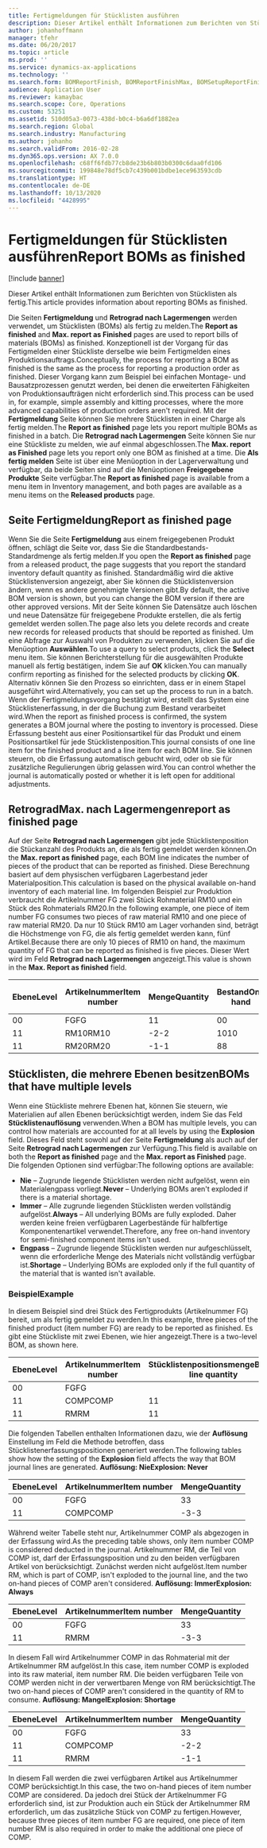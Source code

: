 ```yaml
---
title: Fertigmeldungen für Stücklisten ausführen
description: Dieser Artikel enthält Informationen zum Berichten von Stücklisten als fertig.
author: johanhoffmann
manager: tfehr
ms.date: 06/20/2017
ms.topic: article
ms.prod: ''
ms.service: dynamics-ax-applications
ms.technology: ''
ms.search.form: BOMReportFinish, BOMReportFinishMax, BOMSetupReportFinish
audience: Application User
ms.reviewer: kamaybac
ms.search.scope: Core, Operations
ms.custom: 53251
ms.assetid: 510d05a3-0073-438d-b0c4-b6a6df1882ea
ms.search.region: Global
ms.search.industry: Manufacturing
ms.author: johanho
ms.search.validFrom: 2016-02-28
ms.dyn365.ops.version: AX 7.0.0
ms.openlocfilehash: c68ff6fdb77cb8de23b6b803b0300c6daa0fd106
ms.sourcegitcommit: 199848e78df5cb7c439b001bdbe1ece963593cdb
ms.translationtype: HT
ms.contentlocale: de-DE
ms.lasthandoff: 10/13/2020
ms.locfileid: "4428995"
---
```

# <a name="report-boms-as-finished"></a><span data-ttu-id="d7892-103">Fertigmeldungen für Stücklisten ausführen</span><span class="sxs-lookup"><span data-stu-id="d7892-103">Report BOMs as finished</span></span>

[!include [banner](../includes/banner.md)]

<span data-ttu-id="d7892-104">Dieser Artikel enthält Informationen zum Berichten von Stücklisten als fertig.</span><span class="sxs-lookup"><span data-stu-id="d7892-104">This article provides information about reporting BOMs as finished.</span></span>

<span data-ttu-id="d7892-105">Die Seiten **Fertigmeldung** und **Retrograd nach Lagermengen** werden verwendet, um Stücklisten (BOMs) als fertig zu melden.</span><span class="sxs-lookup"><span data-stu-id="d7892-105">The **Report as finished** and **Max. report as Finished** pages are used to report bills of materials (BOMs) as finished.</span></span> <span data-ttu-id="d7892-106">Konzeptionell ist der Vorgang für das Fertigmelden einer Stückliste derselbe wie beim Fertigmelden eines Produktionsauftrags.</span><span class="sxs-lookup"><span data-stu-id="d7892-106">Conceptually, the process for reporting a BOM as finished is the same as the process for reporting a production order as finished.</span></span> <span data-ttu-id="d7892-107">Dieser Vorgang kann zum Beispiel bei einfachen Montage- und Bausatzprozessen genutzt werden, bei denen die erweiterten Fähigkeiten von Produktionsaufträgen nicht erforderlich sind.</span><span class="sxs-lookup"><span data-stu-id="d7892-107">This process can be used in, for example, simple assembly and kitting processes, where the more advanced capabilities of production orders aren't required.</span></span> <span data-ttu-id="d7892-108">Mit der **Fertigmeldung** Seite können Sie mehrere Stücklisten in einer Charge als fertig melden.</span><span class="sxs-lookup"><span data-stu-id="d7892-108">The **Report as finished** page lets you report multiple BOMs as finished in a batch.</span></span> <span data-ttu-id="d7892-109">Die **Retrograd nach Lagermengen** Seite können Sie nur eine Stückliste zu melden, wie auf einmal abgeschlossen.</span><span class="sxs-lookup"><span data-stu-id="d7892-109">The **Max. report as Finished** page lets you report only one BOM as finished at a time.</span></span> <span data-ttu-id="d7892-110">Die **Als fertig melden** Seite ist über eine Menüoption in der Lagerverwaltung und verfügbar, da beide Seiten sind auf die Menüoptionen **Freigegebene Produkte** Seite verfügbar.</span><span class="sxs-lookup"><span data-stu-id="d7892-110">The **Report as finished** page is available from a menu item in Inventory management, and both pages are available as a menu items on the **Released products** page.</span></span>

## <a name="report-as-finished-page"></a><span data-ttu-id="d7892-111">Seite Fertigmeldung</span><span class="sxs-lookup"><span data-stu-id="d7892-111">Report as finished page</span></span>
<span data-ttu-id="d7892-112">Wenn Sie die Seite **Fertigmeldung** aus einem freigegebenen Produkt öffnen, schlägt die Seite vor, dass Sie die Standardbestands-Standardmenge als fertig melden.</span><span class="sxs-lookup"><span data-stu-id="d7892-112">If you open the **Report as finished** page from a released product, the page suggests that you report the standard inventory default quantity as finished.</span></span> <span data-ttu-id="d7892-113">Standardmäßig wird die aktive Stücklistenversion angezeigt, aber Sie können die Stücklistenversion ändern, wenn es andere genehmigte Versionen gibt.</span><span class="sxs-lookup"><span data-stu-id="d7892-113">By default, the active BOM version is shown, but you can change the BOM version if there are other approved versions.</span></span> <span data-ttu-id="d7892-114">Mit der Seite können Sie Datensätze auch löschen und neue Datensätze für freigegebene Produkte erstellen, die als fertig gemeldet werden sollen.</span><span class="sxs-lookup"><span data-stu-id="d7892-114">The page also lets you delete records and create new records for released products that should be reported as finished.</span></span> <span data-ttu-id="d7892-115">Um eine Abfrage zur Auswahl von Produkten zu verwenden, klicken Sie auf die Menüoption **Auswählen**.</span><span class="sxs-lookup"><span data-stu-id="d7892-115">To use a query to select products, click the **Select** menu item.</span></span> <span data-ttu-id="d7892-116">Sie können Berichterstellung für die ausgewählten Produkte manuell als fertig bestätigen, indem Sie auf **OK** klicken.</span><span class="sxs-lookup"><span data-stu-id="d7892-116">You can manually confirm reporting as finished for the selected products by clicking **OK**.</span></span> <span data-ttu-id="d7892-117">Alternativ können Sie den Prozess so einrichten, dass er in einem Stapel ausgeführt wird.</span><span class="sxs-lookup"><span data-stu-id="d7892-117">Alternatively, you can set up the process to run in a batch.</span></span> <span data-ttu-id="d7892-118">Wenn der Fertigmeldungsvorgang bestätigt wird, erstellt das System eine Stücklistenerfassung, in der die Buchung zum Bestand verarbeitet wird.</span><span class="sxs-lookup"><span data-stu-id="d7892-118">When the report as finished process is confirmed, the system generates a BOM journal where the posting to inventory is processed.</span></span> <span data-ttu-id="d7892-119">Diese Erfassung besteht aus einer Positionsartikel für das Produkt und einem Positionsartikel für jede Stücklistenposition.</span><span class="sxs-lookup"><span data-stu-id="d7892-119">This journal consists of one line item for the finished product and a line item for each BOM line.</span></span> <span data-ttu-id="d7892-120">Sie können steuern, ob die Erfassung automatisch gebucht wird, oder ob sie für zusätzliche Regulierungen übrig gelassen wird.</span><span class="sxs-lookup"><span data-stu-id="d7892-120">You can control whether the journal is automatically posted or whether it is left open for additional adjustments.</span></span>

## <a name="max-report-as-finished-page"></a><span data-ttu-id="d7892-121">Retrograd</span><span class="sxs-lookup"><span data-stu-id="d7892-121">Max.</span></span> <span data-ttu-id="d7892-122">nach Lagermengen</span><span class="sxs-lookup"><span data-stu-id="d7892-122">report as finished page</span></span>
<span data-ttu-id="d7892-123">Auf der Seite **Retrograd nach Lagermengen** gibt jede Stücklistenposition die Stückanzahl des Produkts an, die als fertig gemeldet werden können.</span><span class="sxs-lookup"><span data-stu-id="d7892-123">On the **Max. report as finished** page, each BOM line indicates the number of pieces of the product that can be reported as finished.</span></span> <span data-ttu-id="d7892-124">Diese Berechnung basiert auf dem physischen verfügbaren Lagerbestand jeder Materialposition.</span><span class="sxs-lookup"><span data-stu-id="d7892-124">This calculation is based on the physical available on-hand inventory of each material line.</span></span> <span data-ttu-id="d7892-125">Im folgenden Beispiel zur Produktion verbraucht die Artikelnummer FG zwei Stück Rohmaterial RM10 und ein Stück des Rohmaterials RM20.</span><span class="sxs-lookup"><span data-stu-id="d7892-125">In the following example, one piece of item number FG consumes two pieces of raw material RM10 and one piece of raw material RM20.</span></span> <span data-ttu-id="d7892-126">Da nur 10 Stück RM10 am Lager vorhanden sind, beträgt die Höchstmenge von FG, die als fertig gemeldet werden kann, fünf Artikel.</span><span class="sxs-lookup"><span data-stu-id="d7892-126">Because there are only 10 pieces of RM10 on hand, the maximum quantity of FG that can be reported as finished is five pieces.</span></span> <span data-ttu-id="d7892-127">Dieser Wert wird im Feld **Retrograd nach Lagermengen** angezeigt.</span><span class="sxs-lookup"><span data-stu-id="d7892-127">This value is shown in the **Max. Report as finished** field.</span></span>

| <span data-ttu-id="d7892-128">Ebene</span><span class="sxs-lookup"><span data-stu-id="d7892-128">Level</span></span> | <span data-ttu-id="d7892-129">Artikelnummer</span><span class="sxs-lookup"><span data-stu-id="d7892-129">Item number</span></span> | <span data-ttu-id="d7892-130">Menge</span><span class="sxs-lookup"><span data-stu-id="d7892-130">Quantity</span></span> | <span data-ttu-id="d7892-131">Bestand</span><span class="sxs-lookup"><span data-stu-id="d7892-131">On-hand</span></span> | <span data-ttu-id="d7892-132">Retrograd</span><span class="sxs-lookup"><span data-stu-id="d7892-132">Max.</span></span> <span data-ttu-id="d7892-133">Fertigmeldung</span><span class="sxs-lookup"><span data-stu-id="d7892-133">Report as finished</span></span> |
|-------|-------------|----------|---------|-------------------------|
| <span data-ttu-id="d7892-134">0</span><span class="sxs-lookup"><span data-stu-id="d7892-134">0</span></span>     | <span data-ttu-id="d7892-135">FG</span><span class="sxs-lookup"><span data-stu-id="d7892-135">FG</span></span>          |  <span data-ttu-id="d7892-136">1</span><span class="sxs-lookup"><span data-stu-id="d7892-136">1</span></span>       | <span data-ttu-id="d7892-137">0</span><span class="sxs-lookup"><span data-stu-id="d7892-137">0</span></span>       | <span data-ttu-id="d7892-138">5</span><span class="sxs-lookup"><span data-stu-id="d7892-138">5</span></span>                       |
| <span data-ttu-id="d7892-139">1</span><span class="sxs-lookup"><span data-stu-id="d7892-139">1</span></span>     | <span data-ttu-id="d7892-140">RM10</span><span class="sxs-lookup"><span data-stu-id="d7892-140">RM10</span></span>        | <span data-ttu-id="d7892-141">-2</span><span class="sxs-lookup"><span data-stu-id="d7892-141">-2</span></span>       | <span data-ttu-id="d7892-142">10</span><span class="sxs-lookup"><span data-stu-id="d7892-142">10</span></span>      | <span data-ttu-id="d7892-143">5</span><span class="sxs-lookup"><span data-stu-id="d7892-143">5</span></span>                       |
| <span data-ttu-id="d7892-144">1</span><span class="sxs-lookup"><span data-stu-id="d7892-144">1</span></span>     | <span data-ttu-id="d7892-145">RM20</span><span class="sxs-lookup"><span data-stu-id="d7892-145">RM20</span></span>        | <span data-ttu-id="d7892-146">-1</span><span class="sxs-lookup"><span data-stu-id="d7892-146">-1</span></span>       |  <span data-ttu-id="d7892-147">8</span><span class="sxs-lookup"><span data-stu-id="d7892-147">8</span></span>      | <span data-ttu-id="d7892-148">8</span><span class="sxs-lookup"><span data-stu-id="d7892-148">8</span></span>                       |

## <a name="boms-that-have-multiple-levels"></a><span data-ttu-id="d7892-149">Stücklisten, die mehrere Ebenen besitzen</span><span class="sxs-lookup"><span data-stu-id="d7892-149">BOMs that have multiple levels</span></span>
<span data-ttu-id="d7892-150">Wenn eine Stückliste mehrere Ebenen hat, können Sie steuern, wie Materialien auf allen Ebenen berücksichtigt werden, indem Sie das Feld **Stücklistenauflösung** verwenden.</span><span class="sxs-lookup"><span data-stu-id="d7892-150">When a BOM has multiple levels, you can control how materials are accounted for at all levels by using the **Explosion** field.</span></span> <span data-ttu-id="d7892-151">Dieses Feld steht sowohl auf der Seite **Fertigmeldung** als auch auf der Seite **Retrograd nach Lagermengen** zur Verfügung.</span><span class="sxs-lookup"><span data-stu-id="d7892-151">This field is available on both the **Report as finished** page and the **Max. report as Finished** page.</span></span> <span data-ttu-id="d7892-152">Die folgenden Optionen sind verfügbar:</span><span class="sxs-lookup"><span data-stu-id="d7892-152">The following options are available:</span></span>

-   <span data-ttu-id="d7892-153">**Nie** – Zugrunde liegende Stücklisten werden nicht aufgelöst, wenn ein Materialengpass vorliegt.</span><span class="sxs-lookup"><span data-stu-id="d7892-153">**Never** – Underlying BOMs aren't exploded if there is a material shortage.</span></span>
-   <span data-ttu-id="d7892-154">**Immer** – Alle zugrunde liegenden Stücklisten werden vollständig aufgelöst.</span><span class="sxs-lookup"><span data-stu-id="d7892-154">**Always** – All underlying BOMs are fully exploded.</span></span> <span data-ttu-id="d7892-155">Daher werden keine freien verfügbaren Lagerbestände für halbfertige Komponentenartikel verwendet.</span><span class="sxs-lookup"><span data-stu-id="d7892-155">Therefore, any free on-hand inventory for semi-finished component items isn't used.</span></span>
-   <span data-ttu-id="d7892-156">**Engpass** – Zugrunde liegende Stücklisten werden nur aufgeschlüsselt, wenn die erforderliche Menge des Materials nicht vollständig verfügbar ist.</span><span class="sxs-lookup"><span data-stu-id="d7892-156">**Shortage** – Underlying BOMs are exploded only if the full quantity of the material that is wanted isn't available.</span></span>

### <a name="example"></a><span data-ttu-id="d7892-157">Beispiel</span><span class="sxs-lookup"><span data-stu-id="d7892-157">Example</span></span>

<span data-ttu-id="d7892-158">In diesem Beispiel sind drei Stück des Fertigprodukts (Artikelnummer FG) bereit, um als fertig gemeldet zu werden.</span><span class="sxs-lookup"><span data-stu-id="d7892-158">In this example, three pieces of the finished product (item number FG) are ready to be reported as finished.</span></span> <span data-ttu-id="d7892-159">Es gibt eine Stückliste mit zwei Ebenen, wie hier angezeigt.</span><span class="sxs-lookup"><span data-stu-id="d7892-159">There is a two-level BOM, as shown here.</span></span>

| <span data-ttu-id="d7892-160">Ebene</span><span class="sxs-lookup"><span data-stu-id="d7892-160">Level</span></span> | <span data-ttu-id="d7892-161">Artikelnummer</span><span class="sxs-lookup"><span data-stu-id="d7892-161">Item number</span></span> | <span data-ttu-id="d7892-162">Stücklistenpositionsmenge</span><span class="sxs-lookup"><span data-stu-id="d7892-162">BOM-line quantity</span></span> | <span data-ttu-id="d7892-163">Bestand</span><span class="sxs-lookup"><span data-stu-id="d7892-163">On-hand</span></span> |
|-------|-------------|-------------------|---------|
| <span data-ttu-id="d7892-164">0</span><span class="sxs-lookup"><span data-stu-id="d7892-164">0</span></span>     | <span data-ttu-id="d7892-165">FG</span><span class="sxs-lookup"><span data-stu-id="d7892-165">FG</span></span>          |                   |         |
| <span data-ttu-id="d7892-166">1</span><span class="sxs-lookup"><span data-stu-id="d7892-166">1</span></span>     | <span data-ttu-id="d7892-167">COMP</span><span class="sxs-lookup"><span data-stu-id="d7892-167">COMP</span></span>        | <span data-ttu-id="d7892-168">1</span><span class="sxs-lookup"><span data-stu-id="d7892-168">1</span></span>                 | <span data-ttu-id="d7892-169">2</span><span class="sxs-lookup"><span data-stu-id="d7892-169">2</span></span>       |
| <span data-ttu-id="d7892-170">1</span><span class="sxs-lookup"><span data-stu-id="d7892-170">1</span></span>     | <span data-ttu-id="d7892-171">RM</span><span class="sxs-lookup"><span data-stu-id="d7892-171">RM</span></span>          | <span data-ttu-id="d7892-172">1</span><span class="sxs-lookup"><span data-stu-id="d7892-172">1</span></span>                 |         |

<span data-ttu-id="d7892-173">Die folgenden Tabellen enthalten Informationen dazu, wie der **Auflösung** Einstellung im Feld die Methode betroffen, dass Stücklistenerfassungspositionen generiert werden.</span><span class="sxs-lookup"><span data-stu-id="d7892-173">The following tables show how the setting of the **Explosion** field affects the way that BOM journal lines are generated.</span></span> <span data-ttu-id="d7892-174">**Auflösung: Nie**</span><span class="sxs-lookup"><span data-stu-id="d7892-174">**Explosion: Never**</span></span>

| <span data-ttu-id="d7892-175">Ebene</span><span class="sxs-lookup"><span data-stu-id="d7892-175">Level</span></span> | <span data-ttu-id="d7892-176">Artikelnummer</span><span class="sxs-lookup"><span data-stu-id="d7892-176">Item number</span></span> | <span data-ttu-id="d7892-177">Menge</span><span class="sxs-lookup"><span data-stu-id="d7892-177">Quantity</span></span> |
|-------|-------------|----------|
| <span data-ttu-id="d7892-178">0</span><span class="sxs-lookup"><span data-stu-id="d7892-178">0</span></span>     | <span data-ttu-id="d7892-179">FG</span><span class="sxs-lookup"><span data-stu-id="d7892-179">FG</span></span>          | <span data-ttu-id="d7892-180">3</span><span class="sxs-lookup"><span data-stu-id="d7892-180">3</span></span>        |
| <span data-ttu-id="d7892-181">1</span><span class="sxs-lookup"><span data-stu-id="d7892-181">1</span></span>     | <span data-ttu-id="d7892-182">COMP</span><span class="sxs-lookup"><span data-stu-id="d7892-182">COMP</span></span>        | <span data-ttu-id="d7892-183">-3</span><span class="sxs-lookup"><span data-stu-id="d7892-183">-3</span></span>       |

<span data-ttu-id="d7892-184">Während weiter Tabelle steht nur, Artikelnummer COMP als abgezogen in der Erfassung wird.</span><span class="sxs-lookup"><span data-stu-id="d7892-184">As the preceding table shows, only item number COMP is considered deducted in the journal.</span></span> <span data-ttu-id="d7892-185">Artikelnummer RM, die Teil von COMP ist, darf der Erfassungsposition und zu den beiden verfügbaren Artikel von berücksichtigt. Zunächst werden nicht aufgelöst.</span><span class="sxs-lookup"><span data-stu-id="d7892-185">Item number RM, which is part of COMP, isn't exploded to the journal line, and the two on-hand pieces of COMP aren't considered.</span></span> <span data-ttu-id="d7892-186">**Auflösung: Immer**</span><span class="sxs-lookup"><span data-stu-id="d7892-186">**Explosion: Always**</span></span>

| <span data-ttu-id="d7892-187">Ebene</span><span class="sxs-lookup"><span data-stu-id="d7892-187">Level</span></span> | <span data-ttu-id="d7892-188">Artikelnummer</span><span class="sxs-lookup"><span data-stu-id="d7892-188">Item number</span></span> | <span data-ttu-id="d7892-189">Menge</span><span class="sxs-lookup"><span data-stu-id="d7892-189">Quantity</span></span> |
|-------|-------------|----------|
| <span data-ttu-id="d7892-190">0</span><span class="sxs-lookup"><span data-stu-id="d7892-190">0</span></span>     | <span data-ttu-id="d7892-191">FG</span><span class="sxs-lookup"><span data-stu-id="d7892-191">FG</span></span>          | <span data-ttu-id="d7892-192">3</span><span class="sxs-lookup"><span data-stu-id="d7892-192">3</span></span>        |
| <span data-ttu-id="d7892-193">1</span><span class="sxs-lookup"><span data-stu-id="d7892-193">1</span></span>     | <span data-ttu-id="d7892-194">RM</span><span class="sxs-lookup"><span data-stu-id="d7892-194">RM</span></span>          | <span data-ttu-id="d7892-195">-3</span><span class="sxs-lookup"><span data-stu-id="d7892-195">-3</span></span>       |

<span data-ttu-id="d7892-196">In diesem Fall wird Artikelnummer COMP in das Rohmaterial mit der Artikelnummer RM aufgelöst.</span><span class="sxs-lookup"><span data-stu-id="d7892-196">In this case, item number COMP is exploded into its raw material, item number RM.</span></span> <span data-ttu-id="d7892-197">Die beiden verfügbaren Teile von COMP werden nicht in der verwertbaren Menge von RM berücksichtigt.</span><span class="sxs-lookup"><span data-stu-id="d7892-197">The two on-hand pieces of COMP aren't considered in the quantity of RM to consume.</span></span> <span data-ttu-id="d7892-198">**Auflösung: Mangel**</span><span class="sxs-lookup"><span data-stu-id="d7892-198">**Explosion: Shortage**</span></span>

| <span data-ttu-id="d7892-199">Ebene</span><span class="sxs-lookup"><span data-stu-id="d7892-199">Level</span></span> | <span data-ttu-id="d7892-200">Artikelnummer</span><span class="sxs-lookup"><span data-stu-id="d7892-200">Item number</span></span> | <span data-ttu-id="d7892-201">Menge</span><span class="sxs-lookup"><span data-stu-id="d7892-201">Quantity</span></span> |
|-------|-------------|----------|
| <span data-ttu-id="d7892-202">0</span><span class="sxs-lookup"><span data-stu-id="d7892-202">0</span></span>     | <span data-ttu-id="d7892-203">FG</span><span class="sxs-lookup"><span data-stu-id="d7892-203">FG</span></span>          | <span data-ttu-id="d7892-204">3</span><span class="sxs-lookup"><span data-stu-id="d7892-204">3</span></span>        |
| <span data-ttu-id="d7892-205">1</span><span class="sxs-lookup"><span data-stu-id="d7892-205">1</span></span>     | <span data-ttu-id="d7892-206">COMP</span><span class="sxs-lookup"><span data-stu-id="d7892-206">COMP</span></span>        | <span data-ttu-id="d7892-207">-2</span><span class="sxs-lookup"><span data-stu-id="d7892-207">-2</span></span>       |
| <span data-ttu-id="d7892-208">1</span><span class="sxs-lookup"><span data-stu-id="d7892-208">1</span></span>     | <span data-ttu-id="d7892-209">RM</span><span class="sxs-lookup"><span data-stu-id="d7892-209">RM</span></span>          | <span data-ttu-id="d7892-210">-1</span><span class="sxs-lookup"><span data-stu-id="d7892-210">-1</span></span>       |

<span data-ttu-id="d7892-211">In diesem Fall werden die zwei verfügbaren Artikel aus Artikelnummer COMP berücksichtigt.</span><span class="sxs-lookup"><span data-stu-id="d7892-211">In this case, the two on-hand pieces of item number COMP are considered.</span></span> <span data-ttu-id="d7892-212">Da jedoch drei Stück der Artikelnummer FG erforderlich sind, ist zur Produktion auch ein Stück der Artikelnummer RM erforderlich, um das zusätzliche Stück von COMP zu fertigen.</span><span class="sxs-lookup"><span data-stu-id="d7892-212">However, because three pieces of item number FG are required, one piece of item number RM is also required in order to make the additional one piece of COMP.</span></span>



